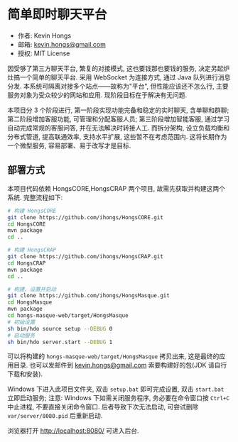 # 简单即时聊天平台

* 作者: Kevin Hongs
* 邮箱: kevin.hongs@gmail.com
* 授权: MIT License

因受够了第三方聊天平台, 繁复的对接模式, 这也要钱那也要钱的服务, 决定另起炉灶搞一个简单的聊天平台. 采用 WebSocket 为连接方式, 通过 Java 队列进行消息分发. 本系统可隔离对接多个站点——故称为"平台", 但性能应该还不怎么行, 主要服务对象为受众较少的网站和应用. 现阶段目标在于解决有无问题.

本项目分 3 个阶段进行, 第一阶段实现功能完备和稳定的实时聊天, 含单聊和群聊; 第二阶段增加客服功能, 可管理和分配客服人员; 第三阶段增加智能客服, 通过学习自动完成常规的客服问答, 并在无法解决时转接人工. 而拆分架构, 设立负载均衡和分布式管道, 提高联通效率, 支持水平扩展, 这些暂不在考虑范围内. 这将长期作为一个微型服务, 容易部署、易于改写才是目标.

## 部署方式

本项目代码依赖 HongsCORE,HongsCRAP 两个项目, 故需先获取并构建这两个系统. 完整流程如下:

```bash
# 构建 HongsCORE
git clone https://github.com/ihongs/HongsCORE.git
cd HongsCORE
mvn package
cd ..

# 构建 HongsCRAP
git clone https://github.com/ihongs/HongsCRAP.git
cd HongsCRAP
mvn package
cd ..

# 构建、设置并启动
git clone https://github.com/ihongs/HongsMasque.git
cd HongsMasque
mvn package
cd hongs-masque-web/target/HongsMasque
# 初始设置
sh bin/hdo source setup --DEBUG 0
# 启动服务
sh bin/hdo server.start --DEBUG 1
```

可以将构建的 `hongs-masque-web/target/HongsMasque` 拷贝出来, 这是最终的应用目录. 也可以发邮件到 kevin.hongs@gmail.com 索要构建好的包(JDK 请自行下载和安装).

Windows 下进入此项目文件夹, 双击 `setup.bat` 即可完成设置, 双击 `start.bat` 立即启动服务; 注意: Windows 下如需关闭服务程序, 务必要在命令窗口按 `Ctrl+C` 中止进程, 不要直接关闭命令窗口. 后者导致下次无法启动, 可尝试删除 `var/server/8080.pid` 后重新启动.

浏览器打开 <http://localhost:8080/> 可进入后台.
